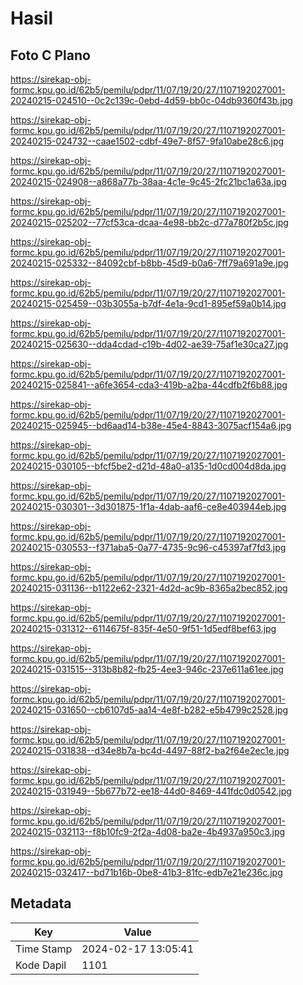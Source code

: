 # Hasil

## Foto C Plano

https://sirekap-obj-formc.kpu.go.id/62b5/pemilu/pdpr/11/07/19/20/27/1107192027001-20240215-024510--0c2c139c-0ebd-4d59-bb0c-04db9360f43b.jpg

https://sirekap-obj-formc.kpu.go.id/62b5/pemilu/pdpr/11/07/19/20/27/1107192027001-20240215-024732--caae1502-cdbf-49e7-8f57-9fa10abe28c6.jpg

https://sirekap-obj-formc.kpu.go.id/62b5/pemilu/pdpr/11/07/19/20/27/1107192027001-20240215-024908--a868a77b-38aa-4c1e-9c45-2fc21bc1a63a.jpg

https://sirekap-obj-formc.kpu.go.id/62b5/pemilu/pdpr/11/07/19/20/27/1107192027001-20240215-025202--77cf53ca-dcaa-4e98-bb2c-d77a780f2b5c.jpg

https://sirekap-obj-formc.kpu.go.id/62b5/pemilu/pdpr/11/07/19/20/27/1107192027001-20240215-025332--84092cbf-b8bb-45d9-b0a6-7ff79a691a9e.jpg

https://sirekap-obj-formc.kpu.go.id/62b5/pemilu/pdpr/11/07/19/20/27/1107192027001-20240215-025459--03b3055a-b7df-4e1a-9cd1-895ef59a0b14.jpg

https://sirekap-obj-formc.kpu.go.id/62b5/pemilu/pdpr/11/07/19/20/27/1107192027001-20240215-025630--dda4cdad-c19b-4d02-ae39-75af1e30ca27.jpg

https://sirekap-obj-formc.kpu.go.id/62b5/pemilu/pdpr/11/07/19/20/27/1107192027001-20240215-025841--a6fe3654-cda3-419b-a2ba-44cdfb2f6b88.jpg

https://sirekap-obj-formc.kpu.go.id/62b5/pemilu/pdpr/11/07/19/20/27/1107192027001-20240215-025945--bd6aad14-b38e-45e4-8843-3075acf154a6.jpg

https://sirekap-obj-formc.kpu.go.id/62b5/pemilu/pdpr/11/07/19/20/27/1107192027001-20240215-030105--bfcf5be2-d21d-48a0-a135-1d0cd004d8da.jpg

https://sirekap-obj-formc.kpu.go.id/62b5/pemilu/pdpr/11/07/19/20/27/1107192027001-20240215-030301--3d301875-1f1a-4dab-aaf6-ce8e403944eb.jpg

https://sirekap-obj-formc.kpu.go.id/62b5/pemilu/pdpr/11/07/19/20/27/1107192027001-20240215-030553--f371aba5-0a77-4735-9c96-c45397af7fd3.jpg

https://sirekap-obj-formc.kpu.go.id/62b5/pemilu/pdpr/11/07/19/20/27/1107192027001-20240215-031136--b1122e62-2321-4d2d-ac9b-8365a2bec852.jpg

https://sirekap-obj-formc.kpu.go.id/62b5/pemilu/pdpr/11/07/19/20/27/1107192027001-20240215-031312--6114675f-835f-4e50-9f51-1d5edf8bef63.jpg

https://sirekap-obj-formc.kpu.go.id/62b5/pemilu/pdpr/11/07/19/20/27/1107192027001-20240215-031515--313b8b82-fb25-4ee3-946c-237e611a61ee.jpg

https://sirekap-obj-formc.kpu.go.id/62b5/pemilu/pdpr/11/07/19/20/27/1107192027001-20240215-031650--cb6107d5-aa14-4e8f-b282-e5b4799c2528.jpg

https://sirekap-obj-formc.kpu.go.id/62b5/pemilu/pdpr/11/07/19/20/27/1107192027001-20240215-031838--d34e8b7a-bc4d-4497-88f2-ba2f64e2ec1e.jpg

https://sirekap-obj-formc.kpu.go.id/62b5/pemilu/pdpr/11/07/19/20/27/1107192027001-20240215-031949--5b677b72-ee18-44d0-8469-441fdc0d0542.jpg

https://sirekap-obj-formc.kpu.go.id/62b5/pemilu/pdpr/11/07/19/20/27/1107192027001-20240215-032113--f8b10fc9-2f2a-4d08-ba2e-4b4937a950c3.jpg

https://sirekap-obj-formc.kpu.go.id/62b5/pemilu/pdpr/11/07/19/20/27/1107192027001-20240215-032417--bd71b16b-0be8-41b3-81fc-edb7e21e236c.jpg


## Metadata

| Key        | Value               |
| ---------- | ------------------- |
| Time Stamp | 2024-02-17 13:05:41 |
| Kode Dapil | 1101                |



